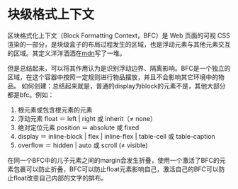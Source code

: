 # 块级格式上下文
区块格式化上下文（Block Formatting Context，BFC）是 Web 页面的可视 CSS 渲染的一部分，是块级盒子的布局过程发生的区域，也是浮动元素与其他元素交互的区域。其定义洋洋洒洒在[mdn](https://developer.mozilla.org/zh-CN/docs/Web/CSS/CSS_display/Block_formatting_context)写了一堆。

但是总结起来，可以将其作用认为是识别浮动边界、隔离影响。BFC是一个独立的区域，在这个容器中按照一定规则进行物品摆放，并且不会影响其它环境中的物品。
如何创建：总结起来就是，普通的display为block的元素不是，其他大部分都是bfc。例如：
1. 根元素或包含根元素的元素
2. 浮动元素 float ＝ left | right 或 inherit（≠ none）
3. 绝对定位元素 position ＝ absolute 或 fixed
4. display ＝ inline-block | flex | inline-flex | table-cell 或 table-caption
5. overflow ＝ hidden | auto 或 scroll (≠ visible)

在同一个BFC中的儿子元素之间的margin会发生折叠，使用一个激活了BFC的元素包裹可以防止折叠，BFC可以防止float元素影响自己，激活自己的BFC可以防止float改变自己内部的文字的排布。